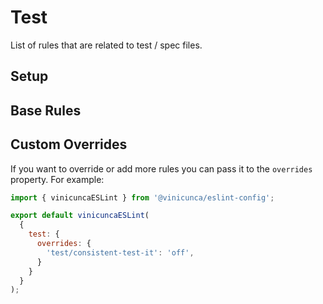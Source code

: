 # Test

List of rules that are related to test / spec files.

## Setup

<EslintList package="test:setup" />

## Base Rules

<EslintList package="test:rules" />

## Custom Overrides

If you want to override or add more rules you can pass it to the `overrides` property.
For example:

```js [eslint.config.js]
import { vinicuncaESLint } from '@vinicunca/eslint-config';

export default vinicuncaESLint(
  {
    test: {
      overrides: {
        'test/consistent-test-it': 'off',
      }
    }
  }
);
```
